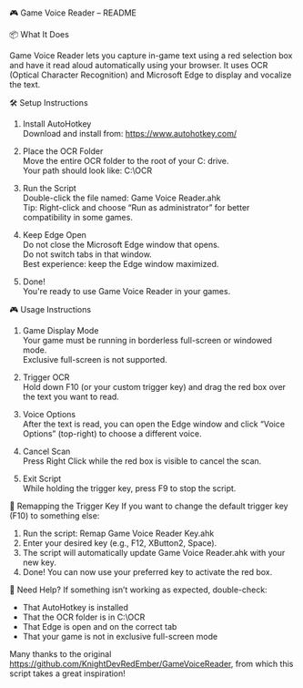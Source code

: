 🎮 Game Voice Reader – README

📦 What It Does

Game Voice Reader lets you capture in-game text using a red selection box and have it read aloud automatically using your browser. It uses OCR (Optical Character Recognition) and Microsoft Edge to display and vocalize the text.

🛠️ Setup Instructions
1. Install AutoHotkey  
   Download and install from: https://www.autohotkey.com/

2. Place the OCR Folder  
   Move the entire OCR folder to the root of your C: drive.  
   Your path should look like: C:\OCR

3. Run the Script  
   Double-click the file named: Game Voice Reader.ahk  
   Tip: Right-click and choose “Run as administrator” for better compatibility in some games.

4. Keep Edge Open  
   Do not close the Microsoft Edge window that opens.  
   Do not switch tabs in that window.  
   Best experience: keep the Edge window maximized.

5. Done!  
   You're ready to use Game Voice Reader in your games.

🎮 Usage Instructions
1. Game Display Mode  
   Your game must be running in borderless full-screen or windowed mode.  
   Exclusive full-screen is not supported.

2. Trigger OCR  
   Hold down F10 (or your custom trigger key) and drag the red box over the text you want to read.

3. Voice Options  
   After the text is read, you can open the Edge window and click “Voice Options” (top-right) to choose a different voice.

4. Cancel Scan  
   Press Right Click while the red box is visible to cancel the scan.

5. Exit Script  
   While holding the trigger key, press F9 to stop the script.

🔁 Remapping the Trigger Key
If you want to change the default trigger key (F10) to something else:

1. Run the script: Remap Game Voice Reader Key.ahk
2. Enter your desired key (e.g., F12, XButton2, Space).
3. The script will automatically update Game Voice Reader.ahk with your new key.
4. Done! You can now use your preferred key to activate the red box.

💬 Need Help?
If something isn’t working as expected, double-check:
- That AutoHotkey is installed
- That the OCR folder is in C:\OCR
- That Edge is open and on the correct tab
- That your game is not in exclusive full-screen mode

Many thanks to the original https://github.com/KnightDevRedEmber/GameVoiceReader, from which this script takes a great inspiration!

